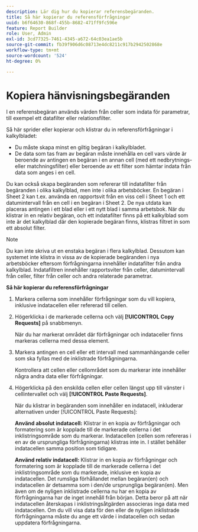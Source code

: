 ```yaml
---
description: Lär dig hur du kopierar referensbegäranden.
title: Så här kopierar du referensförfrågningar
uuid: b6f64630-868f-455b-8682-471ff9fc596e
feature: Report Builder
role: User, Admin
exl-id: 3cd77325-7461-4345-a672-64c03ea1ae5b
source-git-commit: fb39f906d6c08713e4dc8211c917b2942502868e
workflow-type: tm+mt
source-wordcount: '524'
ht-degree: 0%

---
```


# Kopiera hänvisningsbegäranden

I en referensbegäran används värden från celler som indata för parametrar, till exempel ett datafilter eller relationsfilter.

Så här sprider eller kopierar och klistrar du in referensförfrågningar i kalkylbladet:
* Du måste skapa minst en giltig begäran i kalkylbladet.
* De data som tas fram av begäran måste innehålla en cell vars värde är beroende av antingen en begäran i en annan cell (med ett nedbrytnings- eller matchningsfilter) eller beroende av ett filter som hämtar indata från data som anges i en cell.

Du kan också skapa begäranden som refererar till indatafilter från begäranden i olika kalkylblad, men inte i olika arbetsböcker. En begäran i Sheet 2 kan t.ex. använda en rapportsvit från en viss cell i Sheet 1 och ett datumintervall från en cell i en begäran i Sheet 2. De nya utdata kan placeras antingen i ett blad eller i ett nytt blad i samma arbetsbok. När du klistrar in en relativ begäran, och ett indatafilter finns på ett kalkylblad som inte är det kalkylblad där den kopierade begäran finns, klistras filtret in som ett absolut filter.

>[!NOTE]
>
>Du kan inte skriva ut en enstaka begäran i flera kalkylblad. Dessutom kan systemet inte klistra in vissa av de kopierade begäranden i nya arbetsböcker eftersom förfrågningarna innehåller indatafilter från andra kalkylblad. Indatafiltren innehåller rapportsviter från celler, datumintervall från celler, filter från celler och andra relaterade parametrar.

**Så här kopierar du referensförfrågningar**

1. Markera cellerna som innehåller förfrågningar som du vill kopiera, inklusive indatacellen eller refererad till cellen.
1. Högerklicka i de markerade cellerna och välj **[!UICONTROL Copy Requests]** på snabbmenyn.

   När du har markerat området där förfrågningar och indataceller finns markeras cellerna med dessa element.
1. Markera antingen en cell eller ett intervall med sammanhängande celler som ska fyllas med de inklistrade förfrågningarna.

   Kontrollera att cellen eller cellområdet som du markerar inte innehåller några andra data eller förfrågningar.
1. Högerklicka på den enskilda cellen eller cellen längst upp till vänster i cellintervallet och välj **[!UICONTROL Paste Requests]**.

   När du klistrar in begäranden som innehåller en indatacell, inkluderar alternativen under [!UICONTROL Paste Requests]:

   **Använd absolut indatacell:** Klistrar in en kopia av förfrågningar och formatering som är kopplade till de markerade cellerna i det inklistringsområde som du markerar. Indatacellen (cellen som refereras i en av de ursprungliga förfrågningarna) klistras inte in. I stället behåller indatacellen samma position som tidigare.

   **Använd relativ indatacell:** Klistrar in en kopia av förfrågningar och formatering som är kopplade till de markerade cellerna i det inklistringsområde som du markerade, inklusive en kopia av indatacellen. Det rumsliga förhållandet mellan begäran(en) och indatacellen är detsamma som i den/de ursprungliga begäran(en). Men även om de nyligen inklistrade cellerna nu har en kopia av förfrågningarna har de inget innehåll från början. Detta beror på att när indatacellen återskapas i inklistringsåtgärden associeras inga data med indatacellen. Om du vill visa data för den eller de nyligen inklistrade förfrågningarna måste du ange ett värde i indatacellen och sedan uppdatera förfrågningarna.
